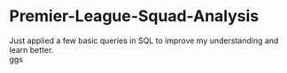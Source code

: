 # Premier-League-Squad-Analysis

Just applied a few basic queries in SQL to improve my understanding and learn better.
<br>
ggs

